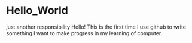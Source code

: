 # Hello_World
just another responsibility
Hello!
This is the first time I use github to write something.I want to make progress in my learning of computer. 
